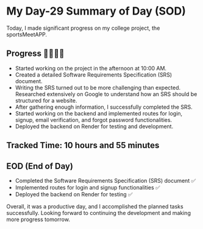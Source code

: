 # My Day-29 Summary of Day (SOD)

Today, I made significant progress on my college project, the sportsMeetAPP.

## Progress 🧑‍💻🧑‍💻
- Started working on the project in the afternoon at 10:00 AM.
- Created a detailed Software Requirements Specification (SRS) document.
- Writing the SRS turned out to be more challenging than expected. Researched extensively on Google to understand how an SRS should be structured for a website.
- After gathering enough information, I successfully completed the SRS.
- Started working on the backend and implemented routes for login, signup, email verification, and forgot password functionalities.
- Deployed the backend on Render for testing and development.

## Tracked Time: 10 hours and 55 minutes

## EOD (End of Day)
* Completed the Software Requirements Specification (SRS) document ✅
* Implemented routes for login and signup functionalities ✅
* Deployed the backend on Render for testing ✅

Overall, it was a productive day, and I accomplished the planned tasks successfully. Looking forward to continuing the development and making more progress tomorrow.
